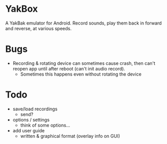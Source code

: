 YakBox
======

A YakBak emulator for Android. Record sounds, play them back in forward
and reverse, at various speeds.

# Bugs
- Recording & rotating device can sometimes cause crash, then can't
  reopen app until after reboot (can't init audio record).
    + Sometimes this happens even without rotating the device

# Todo
- save/load recordings
    + send?
- options / settings
    + think of some options...
- add user guide
    + written & graphical format (overlay info on GUI)